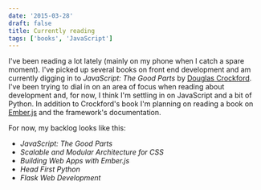 ```yaml
---
date: '2015-03-28'
draft: false
title: Currently reading
tags: ['books', 'JavaScript']
---
```


I've been reading a lot lately (mainly on my phone when I catch a spare moment). I've picked up several books on front end development and am currently digging in to _JavaScript: The Good Parts_ by [Douglas Crockford](http://www.crockford.com).<!-- excerpt --> I've been trying to dial in on an area of focus when reading about development and, for now, I think I'm settling in on JavaScript and a bit of Python. In addition to Crockford's book I'm planning on reading a book on [Ember.js](http://emberjs.com) and the framework's documentation.

For now, my backlog looks like this:

- _JavaScript: The Good Parts_
- _Scalable and Modular Architecture for CSS_
- _Building Web Apps with Ember.js_
- _Head First Python_
- _Flask Web Development_
